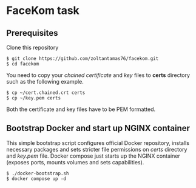 # FaceKom task

## Prerequisites
Clone this repository
```
$ git clone https://github.com/zoltantamas76/facekom.git
$ cd facekom
```

You need to copy your *chained certificate* and *key* files to **certs** directory such as the following example.
```
$ cp ~/cert.chained.crt certs
$ cp ~/key.pem certs
```
Both the certificate and key files have to be PEM formatted.

## Bootstrap Docker and start up NGINX container
This simple bootstrap script configures official Docker repository, installs necessary packages and sets stricter file permissions on *certs* directory and *key.pem* file. Docker compose just starts up the NGINX container (exposes ports, mounts volumes and sets capabilities).
```
$ ./docker-bootstrap.sh
$ docker compose up -d
```
